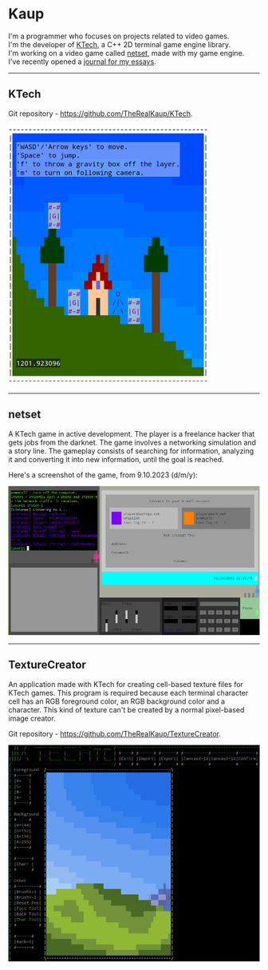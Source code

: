 # Kaup

I'm a programmer who focuses on projects related to video games.\
I'm the developer of [KTech](#ktech), a C++ 2D terminal game engine library.\
I'm working on a video game called [netset](#netset), made with my game engine.\
I've recently opened a [journal for my essays](https://github.com/TheRealKaup/Journal).

---

## KTech

Git repository - https://github.com/TheRealKaup/KTech.

<img src="https://github.com/TheRealKaup/TheRealKaup/blob/main/simpleplatform1_10-12-23.png" alt="KTech Simple Platform Game" width="400"/>

---

## netset

A KTech game in active development. The player is a freelance hacker that gets jobs from the darknet. The game involves a networking simulation and a story line. The gameplay consists of searching for information, analyzing it and converting it into new information, until the goal is reached.

Here's a screenshot of the game, from 9.10.2023 (d/m/y):

![netset screenshot from 9.10.2023](netset-9.10.2023.png)

---

## TextureCreator

An application made with KTech for creating cell-based texture files for KTech games. This program is required because each terminal character cell has an RGB foreground color, an RGB background color and a character. This kind of texture can't be created by a normal pixel-based image creator.

Git repository - https://github.com/TheRealKaup/TextureCreator.

![TextureCreator Screenshot](texturecreatorscreenshot.png)
